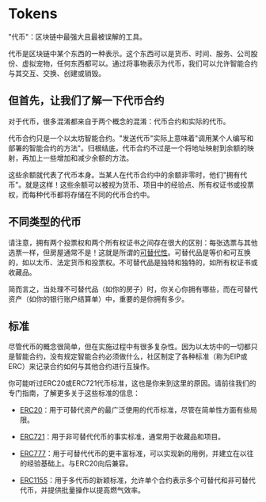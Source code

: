 # Tokens
"代币"：区块链中最强大且最被误解的工具。

代币是区块链中某个东西的一种表示。这个东西可以是货币、时间、服务、公司股份、虚拟宠物，任何东西都可以。通过将事物表示为代币，我们可以允许智能合约与其交互、交换、创建或销毁。

## 但首先，让我们了解一下代币合约
对于代币，很多混淆都来自于两个概念的混淆：代币合约和实际的代币。

代币合约只是一个以太坊智能合约。"发送代币"实际上意味着"调用某个人编写和部署的智能合约的方法"。归根结底，代币合约不过是一个将地址映射到余额的映射，再加上一些增加和减少余额的方法。

这些余额就代表了代币本身。当某人在代币合约中的余额非零时，他们"拥有代币"。就是这样！这些余额可以被视为货币、项目中的经验点、所有权证书或投票权，而每种代币都将存储在不同的代币合约中。

## 不同类型的代币
请注意，拥有两个投票权和两个所有权证书之间存在很大的区别：每张选票与其他选票一样，但房屋通常不是！这就是所谓的[可替代性](https://en.wikipedia.org/wiki/Fungibility)。可替代品是等价和可互换的，如以太币、法定货币和投票权。不可替代品是独特和独特的，如所有权证书或收藏品。

简而言之，当处理不可替代品（如你的房子）时，你关心你拥有哪些，而在可替代资产（如你的银行账户结算单）中，重要的是你拥有多少。

## 标准
尽管代币的概念很简单，但在实施过程中有很多复杂性。因为以太坊中的一切都只是智能合约，没有规定智能合约必须做什么，社区制定了各种标准（称为EIP或ERC）来记录合约如何与其他合约进行互操作。

你可能听过ERC20或ERC721代币标准，这也是你来到这里的原因。请前往我们的专门指南，了解更多关于这些标准的信息：

* [ERC20](./ERC20/ERC20.md)：用于可替代资产的最广泛使用的代币标准，尽管在简单性方面有些局限。

* [ERC721](./ERC721.md)：用于非可替代代币的事实标准，通常用于收藏品和项目。

* [ERC777](./ERC777.md)：用于可替代代币的更丰富标准，可以实现新的用例，并建立在以往的经验基础上。与ERC20向后兼容。

* [ERC1155](./ERC1155.md)：用于多代币的新颖标准，允许单个合约表示多个可替代和非可替代代币，并提供批量操作以提高燃气效率。